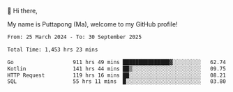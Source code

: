 👋 Hi there,

My name is Puttapong (Ma), welcome to my GitHub profile!

<!--START_SECTION:waka-->

```txt
From: 25 March 2024 - To: 30 September 2025

Total Time: 1,453 hrs 23 mins

Go                   911 hrs 49 mins ███████████████▓░░░░░░░░░   62.74 %
Kotlin               141 hrs 44 mins ██▒░░░░░░░░░░░░░░░░░░░░░░   09.75 %
HTTP Request         119 hrs 16 mins ██░░░░░░░░░░░░░░░░░░░░░░░   08.21 %
SQL                  55 hrs 11 mins  █░░░░░░░░░░░░░░░░░░░░░░░░   03.80 %
```

<!--END_SECTION:waka-->
